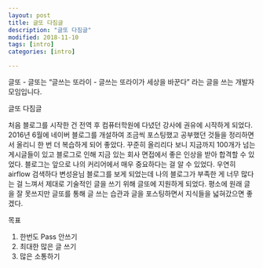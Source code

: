 ```yaml
---
layout: post
title: 글또 다짐글
description: "글또 다짐글"
modified: 2018-11-10
tags: [intro]
categories: [intro]

---
```


글또 - 글또는 “글쓰는 또라이 - 글쓰는 또라이가 세상을 바꾼다” 라는 글을 쓰는 개발자 모임입니다.


글또 다짐글 

처음 블로그를 시작한 건 전역 후 컴퓨터학원에 다녔던 강사에 권유에 시작하게 되었다. 
2016년 6월에 네이버 블로그를 개설하여 조금씩 포스팅했고 
공부했던 것들을 정리하면서 올리니 한 번 더 복습하게 되어 좋았다. 
꾸준히 올리리다 보니 지금까지 100개가 넘는 게시글들이 있고 블로그로 인해 지금 있는 회사 면접에서 좋은 인상을 받아 합격할 수 있었다. 
블로그는 앞으로 나의 커리어에서 매우 중요하다는 걸 알 수 있었다. 
우연히 airflow 검색하다 변성윤님 블로그를 보게 되었는데 나의 블로그가 부족한 게 너무 많다는 걸 느껴서 제대로 기술적인 글을 쓰기 위해 
글또에 지원하게 되었다.
평소에 원래 글을 잘 못쓰지만 글또를 통해 글 쓰는 습관과 글을 포스팅하면서 지식들을 넓혀갔으면 좋겠다.  


목표 

1. 한번도 Pass 안쓰기 
2. 최대한 많은 글 쓰기 
3. 많은 소통하기 

